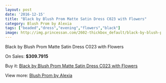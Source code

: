 ```yaml
---
layout: post
date: '2016-12-15'
title: "Black by Blush Prom Matte Satin Dress C023 with Flowers"
category: Blush Prom by Alexia
tags: ["beaded","dress","evening","flowers","black"]
image: http://img.princessan.com/2602-thickbox_default/black-by-blush-prom-matte-satin-dress-c023-with-flowers.jpg
---
```

Black by Blush Prom Matte Satin Dress C023 with Flowers

On Sales: **$309.7915**
<a href="https://www.princessan.com/en/blush-prom-by-alexia/1174-black-by-blush-prom-matte-satin-dress-c023-with-flowers.html"><amp-img layout="responsive" width="600" height="600" src="//img.princessan.com/2602-thickbox_default/black-by-blush-prom-matte-satin-dress-c023-with-flowers.jpg" alt="Black by Blush Prom Matte Satin Dress C023 with Flowers 0" /></a>
<a href="https://www.princessan.com/en/blush-prom-by-alexia/1174-black-by-blush-prom-matte-satin-dress-c023-with-flowers.html"><amp-img layout="responsive" width="600" height="600" src="//img.princessan.com/2603-thickbox_default/black-by-blush-prom-matte-satin-dress-c023-with-flowers.jpg" alt="Black by Blush Prom Matte Satin Dress C023 with Flowers 1" /></a>

Buy it: [Black by Blush Prom Matte Satin Dress C023 with Flowers](https://www.princessan.com/en/blush-prom-by-alexia/1174-black-by-blush-prom-matte-satin-dress-c023-with-flowers.html "Black by Blush Prom Matte Satin Dress C023 with Flowers")

View more: [Blush Prom by Alexia](https://www.princessan.com/en/11-blush-prom-by-alexia "Blush Prom by Alexia")